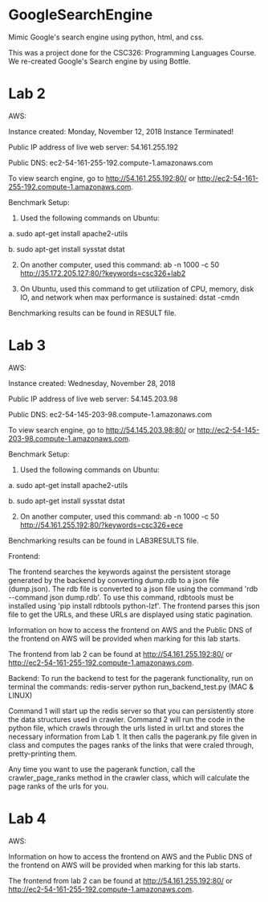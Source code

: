 # GoogleSearchEngine

Mimic Google's search engine using python, html, and css.

This was a project done for the CSC326: Programming Languages Course.
We re-created Google's Search engine by using Bottle.

# Lab 2

AWS:

Instance created: Monday, November 12, 2018
Instance Terminated!

Public IP address of live web server: 54.161.255.192

Public DNS: ec2-54-161-255-192.compute-1.amazonaws.com   

To view search engine, go to http://54.161.255.192:80/ or http://ec2-54-161-255-192.compute-1.amazonaws.com.

Benchmark Setup:

1. Used the following commands on Ubuntu:

a. sudo apt-get install apache2-utils

b. sudo apt-get install sysstat dstat

2. On another computer, used this command: ab -n 1000 -c 50 http://35.172.205.127:80/?keywords=csc326+lab2

3. On Ubuntu, used this command to get utilization of CPU, memory, disk IO,
   and network when max performance is sustained: dstat -cmdn

Benchmarking results can be found in RESULT file.

# Lab 3

AWS:

Instance created: Wednesday, November 28, 2018

Public IP address of live web server: 54.145.203.98

Public DNS: ec2-54-145-203-98.compute-1.amazonaws.com 

To view search engine, go to http://54.145.203.98:80/ or http://ec2-54-145-203-98.compute-1.amazonaws.com.

Benchmark Setup:

1. Used the following commands on Ubuntu:

a. sudo apt-get install apache2-utils

b. sudo apt-get install sysstat dstat

2. On another computer, used this command: ab -n 1000 -c 50 http://54.161.255.192:80/?keywords=csc326+ece

Benchmarking results can be found in LAB3RESULTS file.

Frontend:

The frontend searches the keywords against the persistent storage generated by the backend by converting dump.rdb to a json file (dump.json). The rdb file is converted to a json file using the command 'rdb --command json dump.rdb'. To use this command, rdbtools must be installed using 'pip install rdbtools python-lzf'. The frontend parses this json file to get the URLs, and these URLs are displayed using static pagination.

Information on how to access the frontend on AWS and the Public DNS of the frontend on AWS will be provided when marking for this lab starts.

The frontend from lab 2 can be found at http://54.161.255.192:80/ or http://ec2-54-161-255-192.compute-1.amazonaws.com.

Backend:
To run the backend to test for the pagerank functionality, run on terminal the commands:
redis-server
python run_backend_test.py (MAC & LINUX)

Command 1 will start up the redis server so that you can persistently store the data structures used in crawler.
Command 2 will run the code in the python file, which crawls through the urls listed in url.txt and stores the necessary information from Lab 1. It then calls the pagerank.py file given in class and computes the pages ranks of the links that were craled through, pretty-printing them.

Any time you want to use the pagerank function, call the crawler_page_ranks method in the crawler class, which will calculate the page ranks of the urls for you.

# Lab 4

AWS:


Information on how to access the frontend on AWS and the Public DNS of the frontend on AWS will be provided when marking for this lab starts.

The frontend from lab 2 can be found at http://54.161.255.192:80/ or http://ec2-54-161-255-192.compute-1.amazonaws.com.

